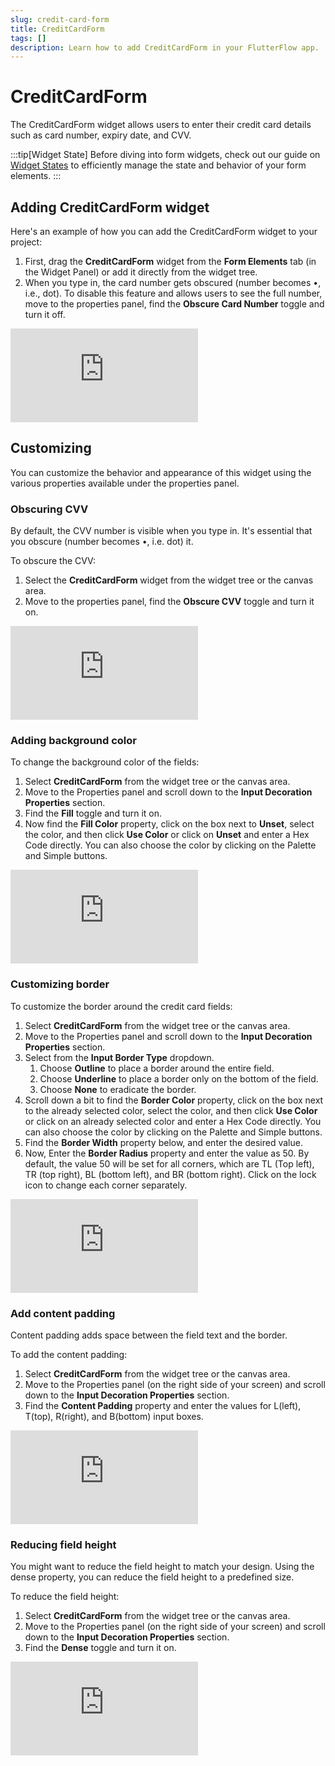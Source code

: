 ```yaml
---
slug: credit-card-form
title: CreditCardForm
tags: []
description: Learn how to add CreditCardForm in your FlutterFlow app.
---
```

# CreditCardForm
The CreditCardForm widget allows users to enter their credit card details such as card number, expiry date, and CVV.

:::tip[Widget State]
Before diving into form widgets, check out our guide on [Widget States](../../../../ff-concepts/state-management/widget-state.md) to efficiently manage the state and behavior of your form elements.
:::

## Adding CreditCardForm widget

Here's an example of how you can add the CreditCardForm widget to your project:

1. First, drag the **CreditCardForm** widget from the **Form Elements** tab (in the Widget Panel) or add it directly from the widget tree.
2. When you type in, the card number gets obscured (number becomes •, i.e., dot). To disable this feature and allows users to see the full number, move to the properties panel, find the **Obscure Card Number** toggle and turn it off.

<div style={{
    position: 'relative',
    paddingBottom: 'calc(56.67989417989418% + 41px)', // Keeps the aspect ratio and additional padding
    height: 0,
    width: '100%'}}>
    <iframe 
        src="https://demo.arcade.software/6Dts9CnoGLcjV7yfd18t?embed&show_copy_link=true"
        title=""
        style={{
            position: 'absolute',
            top: 0,
            left: 0,
            width: '100%',
            height: '100%',
            colorScheme: 'light'
        }}
        frameborder="0"
        loading="lazy"
        webkitAllowFullScreen
        mozAllowFullScreen
        allowFullScreen
        allow="clipboard-write">
    </iframe>
</div>
<p></p>

## Customizing

You can customize the behavior and appearance of this widget using the various properties available under the properties panel.

### Obscuring CVV

By default, the CVV number is visible when you type in. It's essential that you obscure (number becomes •, i.e. dot) it.

To obscure the CVV:

1. Select the **CreditCardForm** widget from the widget tree or the canvas area.
2. Move to the properties panel, find the **Obscure CVV** toggle and turn it on.

<div style={{
    position: 'relative',
    paddingBottom: 'calc(56.67989417989418% + 41px)', // Keeps the aspect ratio and additional padding
    height: 0,
    width: '100%'}}>
    <iframe 
        src="https://demo.arcade.software/I2IW77H5hutQeJ3lb1M2?embed&show_copy_link=true"
        title=""
        style={{
            position: 'absolute',
            top: 0,
            left: 0,
            width: '100%',
            height: '100%',
            colorScheme: 'light'
        }}
        frameborder="0"
        loading="lazy"
        webkitAllowFullScreen
        mozAllowFullScreen
        allowFullScreen
        allow="clipboard-write">
    </iframe>
</div>
<p></p>

### Adding background color

To change the background color of the fields:

1. Select **CreditCardForm** from the widget tree or the canvas area.
2. Move to the Properties panel and scroll down to the **Input Decoration Properties** section.
3. Find the **Fill** toggle and turn it on.
4. Now find the **Fill Color** property, click on the box next to **Unset**, select the color, and then click **Use Color** or click on **Unset** and enter a Hex Code directly. You can also choose the color by clicking on the Palette and Simple buttons.

<div style={{
    position: 'relative',
    paddingBottom: 'calc(56.67989417989418% + 41px)', // Keeps the aspect ratio and additional padding
    height: 0,
    width: '100%'}}>
    <iframe 
        src="https://demo.arcade.software/ljPUAPoTnnzbIuHmY36Z?embed&show_copy_link=true"
        title=""
        style={{
            position: 'absolute',
            top: 0,
            left: 0,
            width: '100%',
            height: '100%',
            colorScheme: 'light'
        }}
        frameborder="0"
        loading="lazy"
        webkitAllowFullScreen
        mozAllowFullScreen
        allowFullScreen
        allow="clipboard-write">
    </iframe>
</div>
<p></p>

### Customizing border

To customize the border around the credit card fields:

1. Select **CreditCardForm** from the widget tree or the canvas area.
2. Move to the Properties panel and scroll down to the **Input Decoration Properties** section.
3. Select from the **Input Border Type** dropdown.
    1. Choose **Outline** to place a border around the entire field.
    2. Choose **Underline** to place a border only on the bottom of the field.
    3. Choose **None** to eradicate the border.
4. Scroll down a bit to find the **Border Color** property, click on the box next to the already selected color, select the color, and then click **Use Color** or click on an already selected color and enter a Hex Code directly. You can also choose the color by clicking on the Palette and Simple buttons.
5. Find the **Border Width** property below, and enter the desired value.
6. Now, Enter the **Border Radius** property and enter the value as 50. By default, the value 50 will be set for all corners, which are TL (Top left), TR (top right), BL (bottom left), and BR (bottom right). Click on the lock icon to change each corner separately.
    
<div style={{
    position: 'relative',
    paddingBottom: 'calc(56.67989417989418% + 41px)', // Keeps the aspect ratio and additional padding
    height: 0,
    width: '100%'}}>
    <iframe 
        src="https://demo.arcade.software/DITM2NAdDCig4ROcCNBb?embed&show_copy_link=true"
        title=""
        style={{
            position: 'absolute',
            top: 0,
            left: 0,
            width: '100%',
            height: '100%',
            colorScheme: 'light'
        }}
        frameborder="0"
        loading="lazy"
        webkitAllowFullScreen
        mozAllowFullScreen
        allowFullScreen
        allow="clipboard-write">
    </iframe>
</div>
<p></p>

### Add content padding

Content padding adds space between the field text and the border.

To add the content padding:

1. Select **CreditCardForm** from the widget tree or the canvas area.
2. Move to the Properties panel (on the right side of your screen) and scroll down to the **Input Decoration Properties** section.
3. Find the **Content Padding** property and enter the values for L(left), T(top), R(right), and B(bottom) input boxes.

<div style={{
    position: 'relative',
    paddingBottom: 'calc(56.67989417989418% + 41px)', // Keeps the aspect ratio and additional padding
    height: 0,
    width: '100%'}}>
    <iframe 
        src="https://demo.arcade.software/yo2Ed2Vh5ekDiTi9D3XK?embed&show_copy_link=true"
        title=""
        style={{
            position: 'absolute',
            top: 0,
            left: 0,
            width: '100%',
            height: '100%',
            colorScheme: 'light'
        }}
        frameborder="0"
        loading="lazy"
        webkitAllowFullScreen
        mozAllowFullScreen
        allowFullScreen
        allow="clipboard-write">
    </iframe>
</div>
<p></p>

### Reducing field height

You might want to reduce the field height to match your design. Using the dense property, you can reduce the field height to a predefined size.

To reduce the field height:

1. Select **CreditCardForm** from the widget tree or the canvas area.
2. Move to the Properties panel (on the right side of your screen) and scroll down to the **Input Decoration Properties** section.
3. Find the **Dense** toggle and turn it on.

<div style={{
    position: 'relative',
    paddingBottom: 'calc(56.67989417989418% + 41px)', // Keeps the aspect ratio and additional padding
    height: 0,
    width: '100%'}}>
    <iframe 
        src="https://demo.arcade.software/S8XU621PWxQIEyiuPe8Q?embed&show_copy_link=true"
        title=""
        style={{
            position: 'absolute',
            top: 0,
            left: 0,
            width: '100%',
            height: '100%',
            colorScheme: 'light'
        }}
        frameborder="0"
        loading="lazy"
        webkitAllowFullScreen
        mozAllowFullScreen
        allowFullScreen
        allow="clipboard-write">
    </iframe>
</div>
<p></p>